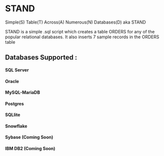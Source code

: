 # STAND
Simple(S) Table(T) Across(A) Numerous(N) Databases(D) aka STAND

STAND is a simple .sql script which creates a table ORDERS for any of the popular relational databases. It also inserts 7 sample records in the ORDERS table

## Databases Supported :

#### SQL Server
#### Oracle
#### MySQL-MariaDB
#### Postgres
#### SQLlite
#### Snowflake
#### Sybase (Coming Soon)
#### IBM DB2 (Coming Soon)
